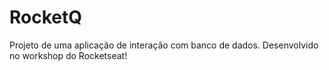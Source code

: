 # RocketQ
Projeto de uma aplicação de interação com banco de dados. Desenvolvido no workshop do Rocketseat!
